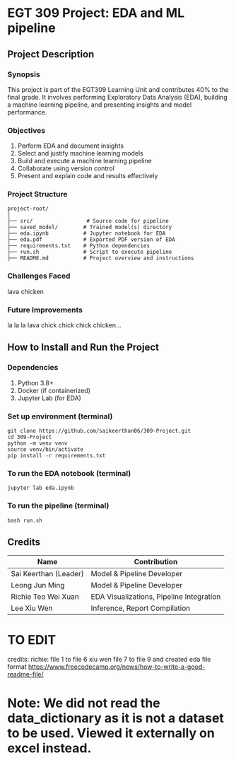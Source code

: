 # EGT 309 Project: EDA and ML pipeline

## Project Description

### Synopsis 
This project is part of the EGT309 Learning Unit and contributes 40% to the final grade. It involves performing Exploratory Data Analysis (EDA), building a machine learning pipeline, and presenting insights and model performance.

### Objectives
1) Perform EDA and document insights
2) Select and justify machine learning models
3) Build and execute a machine learning pipeline
4) Collaborate using version control
5) Present and explain code and results effectively

### Project Structure

```
project-root/
│
├── src/                 # Source code for pipeline
├── saved_model/        # Trained model(s) directory
├── eda.ipynb           # Jupyter notebook for EDA
├── eda.pdf             # Exported PDF version of EDA
├── requirements.txt    # Python dependencies
├── run.sh              # Script to execute pipeline
├── README.md           # Project overview and instructions
```
### Challenges Faced

lava chicken

### Future Improvements

la la la lava chick chick chick chicken... 


## How to Install and Run the Project

### Dependencies
1) Python 3.8+
2) Docker (if containerized)
3) Jupyter Lab (for EDA)

### Set up environment (terminal)
```
git clone https://github.com/saikeerthan06/309-Project.git
cd 309-Project
python -m venv venv
source venv/bin/activate
pip install -r requirements.txt
```
### To run the EDA notebook (terminal)
```
jupyter lab eda.ipynb
```
### To run the pipeline (terminal)
```
bash run.sh
```

## Credits
| Name                   | Contribution                             |
| ---------------------- | ---------------------------------------- |
| Sai Keerthan (Leader)  | Model & Pipeline Developer               |
| Leong Jun Ming         | Model & Pipeline Developer               |
| Richie Teo Wei Xuan    | EDA Visualizations, Pipeline Integration |
| Lee Xiu Wen            | Inference, Report Compilation            |

# TO EDIT
credits:
richie: file 1 to file 6
xiu wen file 7 to file 9 and created eda file format
https://www.freecodecamp.org/news/how-to-write-a-good-readme-file/

# Note: We did not read the data_dictionary as it is not a dataset to be used. Viewed it externally on excel instead.

